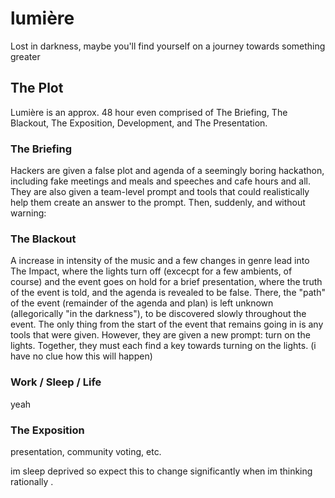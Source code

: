 # lumière
Lost in darkness, maybe you'll find yourself on a journey towards something greater 

## The Plot
Lumière is an approx. 48 hour even comprised of The Briefing, The Blackout, The Exposition, Development, and The Presentation. 

### The Briefing
Hackers are given a false plot and agenda of a seemingly boring hackathon, including fake meetings and meals and speeches and cafe hours and all. They are also given a team-level prompt and tools that could realistically help them create an answer to the prompt. Then, suddenly, and without warning:

### The Blackout
A increase in intensity of the music and a few changes in genre lead into The Impact, where the lights turn off (excecpt for a few ambients, of course) and the event goes on hold for a brief presentation, where the truth of the event is told, and the agenda is revealed to be false. There, the "path" of the event (remainder of the agenda and plan) is left unknown (allegorically "in the darkness"), to be discovered slowly throughout the event. The only thing from the start of the event that remains going in is any tools that were given. However, they are given a new prompt: turn on the lights. Together, they must each find a key towards turning on the lights. (i have no clue how this will happen)

### Work / Sleep / Life
yeah

### The Exposition
presentation, community voting, etc.

im sleep deprived so expect this to change significantly when im thinking rationally .
